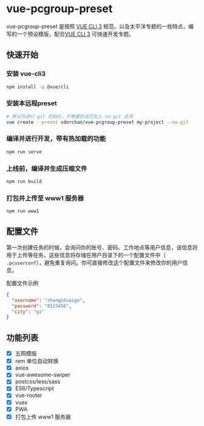 # vue-pcgroup-preset

vue-pcgroup-preset 是按照 [VUE CLI 3](https://cli.vuejs.org/zh/) 规范，以及太平洋专题的一些特点，编写的一个预设模版，配合[VUE CLI 3](https://cli.vuejs.org/zh/) 可快速开发专题。

## 快速开始

### 安装 vue-cli3

```bash
npm install -g @vue/cli
```

### 安装本远程preset

```bash
# 默认将进行 git 初始化，不需要的话可加上 no-git 选项
vue create --preset vdorchan/vue-pcgroup-preset my-project --no-git
```

### 编译并进行开发，带有热加载的功能

```bash
npm run serve
```

### 上线前，编译并生成压缩文件

```bash
npm run build
```

### 打包并上传至 www1 服务器

```bash
npm run www1
```


## 配置文件

第一次创建任务的时候，会询问你的账号、密码、工作地点等用户信息，该信息将用于上传等任务，这些信息将存储在用户目录下的一个配置文件中（ ```.pcuserconf```），避免重复询问。你可直接修改这个配置文件来修改你的用户信息。

配置文件示例

```json
{
  "username": "zhangshuaige",
  "password": "0123456",
  "city": "gz"
}
```

## 功能列表

- [x] 五网模版
- [x] rem 单位自动转换
- [x] axios
- [x] vue-awesome-swiper
- [x] postcss/less/sass
- [x] ES6/Typescript
- [x] vue-router
- [x] vuex
- [x] PWA
- [x] 打包上传 www1 服务器